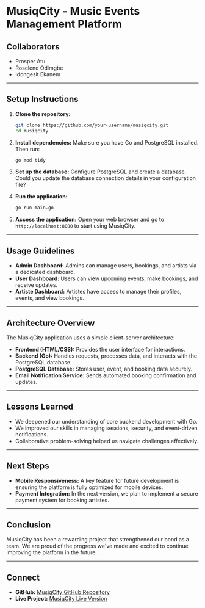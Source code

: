 # MusiqCity - Music Events Management Platform

## Collaborators

- Prosper Atu
- Roselene Odimgbe
- Idongesit Ekanem

---

## Setup Instructions

1. **Clone the repository:**
   ```bash
   git clone https://github.com/your-username/musiqcity.git
   cd musiqcity
   ```

2. **Install dependencies:**
   Make sure you have Go and PostgreSQL installed. Then run:
   ```bash
   go mod tidy
   ```

3. **Set up the database:**
   Configure PostgreSQL and create a database. Could you update the database connection details in your configuration file?

4. **Run the application:**
   ```bash
   go run main.go
   ```

5. **Access the application:**
   Open your web browser and go to `http://localhost:8080` to start using MusiqCity.

---

## Usage Guidelines

- **Admin Dashboard:** Admins can manage users, bookings, and artists via a dedicated dashboard.
- **User Dashboard:** Users can view upcoming events, make bookings, and receive updates.
- **Artiste Dashboard:** Artistes have access to manage their profiles, events, and view bookings.

---

## Architecture Overview

The MusiqCity application uses a simple client-server architecture:

- **Frontend (HTML/CSS):** Provides the user interface for interactions.
- **Backend (Go):** Handles requests, processes data, and interacts with the PostgreSQL database.
- **PostgreSQL Database:** Stores user, event, and booking data securely.
- **Email Notification Service:** Sends automated booking confirmation and updates.

---

## Lessons Learned

- We deepened our understanding of core backend development with Go.
- We improved our skills in managing sessions, security, and event-driven notifications.
- Collaborative problem-solving helped us navigate challenges effectively.

---

## Next Steps

- **Mobile Responsiveness:** A key feature for future development is ensuring the platform is fully optimized for mobile devices.
- **Payment Integration:** In the next version, we plan to implement a secure payment system for booking artistes.

---

## Conclusion

MusiqCity has been a rewarding project that strengthened our bond as a team. We are proud of the progress we've made and excited to continue improving the platform in the future.

---

## Connect

- **GitHub:** [MusiqCity GitHub Repository](https://github.com/aidisapp/musiqcity_v2)
- **Live Project:** [MusiqCity Live Version](https://musiqcity-live-url.com)
```
